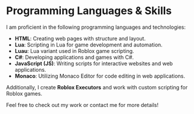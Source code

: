 # Programming Languages & Skills

I am proficient in the following programming languages and technologies:

- **HTML**: Creating web pages with structure and layout.
- **Lua**: Scripting in Lua for game development and automation.
- **Luau**: Lua variant used in Roblox game scripting.
- **C#**: Developing applications and games with C#.
- **JavaScript (JS)**: Writing scripts for interactive websites and web applications.
- **Monaco**: Utilizing Monaco Editor for code editing in web applications.

Additionally, I create **Roblox Executors** and work with custom scripting for Roblox games.

Feel free to check out my work or contact me for more details!
